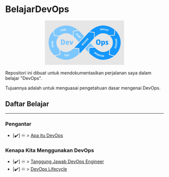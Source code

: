 # BelajarDevOps

<p align="center">
 <img src="images/logo.png?raw=true" alt="BelajarDevOps Logo" width="50%" height="50%" />
</p>

Repositori ini dibuat untuk mendokumentasikan perjalanan saya dalam belajar "DevOps".

Tujuannya adalah untuk menguasai pengetahuan dasar mengenai DevOps.

## **Daftar Belajar**

---

### Pengantar

- [✔️] ♾️ > [Apa itu DevOps](Modules/DevOps.md)

### Kenapa Kita Menggunakan DevOps

- [✔️] ♾️ > [Tanggung Jawab DevOps Engineer](Modules/Responsibility.md)
- [✔️] ♾️ > [DevOps Lifecycle](Modules/DevOpsLifecycle.md)
